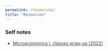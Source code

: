 ```yaml
---
permalink: /resources/
title: "Resources"
---
```




### Self notes
- <a href="/files/wrapup_microeconomics-i.pdf" style="color:black; opacity:.75">Microeconomics I, classes wrap-up (2022)</a>
